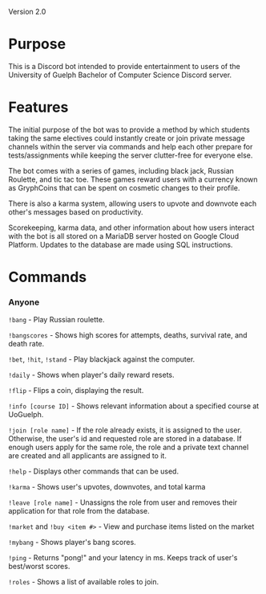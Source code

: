 Version 2.0
# Purpose
This is a Discord bot intended to provide entertainment to users of the
University of Guelph Bachelor of Computer Science Discord server.

# Features
The initial purpose of the bot was to provide a method by which students taking the same
electives could instantly create or join private message channels within the server
via commands and help each other prepare for tests/assignments while keeping the server
clutter-free for everyone else.

The bot comes with a series of games, including black jack,
Russian Roulette, and tic tac toe. These games reward users with a currency
known as GryphCoins that can be spent on cosmetic changes to their profile.

There is also a karma system, allowing users to upvote and downvote each
other's messages based on productivity.

Scorekeeping, karma data, and other information about how users interact with
the bot is all stored on a MariaDB server hosted on Google Cloud Platform.
Updates to the database are made using SQL instructions.

# Commands
### Anyone

`!bang` - Play Russian roulette.

`!bangscores` - Shows high scores for attempts, deaths, survival rate, and death rate.

`!bet`, `!hit`, `!stand` - Play blackjack against the computer.

`!daily` - Shows when player's daily reward resets.

`!flip` - Flips a coin, displaying the result.

`!info [course ID]` - Shows relevant information about a specified course at UoGuelph.

`!join [role name]` - If the role already exists, it is assigned to the user. Otherwise, the user's id and requested role are stored in a database. If enough users apply for the same role, the role and a private text channel are created and all applicants are assigned to it.

`!help` - Displays other commands that can be used.

`!karma` - Shows user's upvotes, downvotes, and total karma

`!leave [role name]` - Unassigns the role from user and removes their application for that role from the database.

`!market` and `!buy <item #>` - View and purchase items listed on the market

`!mybang` - Shows player's bang scores.

`!ping` - Returns "pong!" and your latency in ms. Keeps track of user's best/worst scores.

`!roles` - Shows a list of available roles to join.

